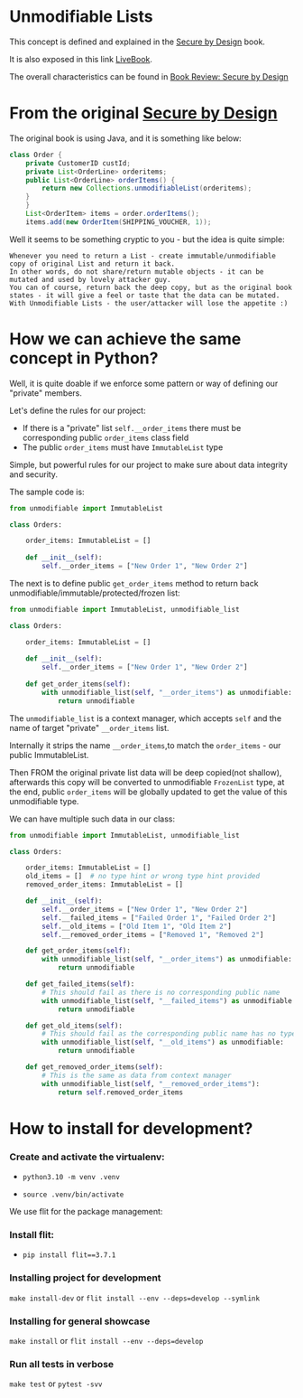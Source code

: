 # Unmodifiable Lists

This concept is defined and explained in the [Secure by Design](https://www.manning.com/books/secure-by-design) book.

It is also exposed in this link [LiveBook](https://livebook.manning.com/book/secure-by-design/chapter-6/v-6/167).

The overall characteristics can be found in [Book Review: Secure by Design](https://adriancitu.com/2022/10/05/book-review-secure-by-design/)

# From the original [Secure by Design](https://www.manning.com/books/secure-by-design)

The original book is using Java, and it is something like below:

```java
class Order {
    private CustomerID custId;
    private List<OrderLine> orderitems;
    public List<OrderLine> orderItems() {
        return new Collections.unmodifiableList(orderitems);
    }
    }
    List<OrderItem> items = order.orderItems();
    items.add(new OrderItem(SHIPPING_VOUCHER, 1));
```

Well it seems to be something cryptic to you - but the idea is quite simple:

```
Whenever you need to return a List - create immutable/unmodifiable copy of original List and return it back.
In other words, do not share/return mutable objects - it can be mutated and used by lovely attacker guy.
You can of course, return back the deep copy, but as the original book states - it will give a feel or taste that the data can be mutated.
With Unmodifiable Lists - the user/attacker will lose the appetite :)
```

# How we can achieve the same concept in Python?

Well, it is quite doable if we enforce some pattern or way of defining our "private" members.

Let's define the rules for our project:

* If there is a "private" list `self.__order_items` there must be corresponding public `order_items` class field
* The public `order_items` must have `ImmutableList` type

Simple, but powerful rules for our project to make sure about data integrity and security.

The sample code is:

```py
from unmodifiable import ImmutableList

class Orders:

    order_items: ImmutableList = []
    
    def __init__(self):
        self.__order_items = ["New Order 1", "New Order 2"]

```

The next is to define public `get_order_items` method to return back unmodifiable/immutable/protected/frozen list:

```py
from unmodifiable import ImmutableList, unmodifiable_list

class Orders:

    order_items: ImmutableList = []
    
    def __init__(self):
        self.__order_items = ["New Order 1", "New Order 2"]
    
    def get_order_items(self):
        with unmodifiable_list(self, "__order_items") as unmodifiable:
            return unmodifiable

```

The `unmodifiable_list` is a context manager, which accepts `self` and the name of target "private" `__order_items` list.

Internally it strips the name `__order_items`,to match the `order_items` - our public ImmutableList.

Then FROM the original private list data will be deep copied(not shallow), 
afterwards this copy will be converted to unmodifiable `FrozenList` type, 
at the end, public `order_items` will be globally updated to get the value of this unmodifiable type.

We can have multiple such data in our class:

```py
from unmodifiable import ImmutableList, unmodifiable_list

class Orders:

    order_items: ImmutableList = []
    old_items = []  # no type hint or wrong type hint provided
    removed_order_items: ImmutableList = []

    def __init__(self):
        self.__order_items = ["New Order 1", "New Order 2"]
        self.__failed_items = ["Failed Order 1", "Failed Order 2"]
        self.__old_items = ["Old Item 1", "Old Item 2"]
        self.__removed_order_items = ["Removed 1", "Removed 2"]

    def get_order_items(self):
        with unmodifiable_list(self, "__order_items") as unmodifiable:
            return unmodifiable

    def get_failed_items(self):
        # This should fail as there is no corresponding public name
        with unmodifiable_list(self, "__failed_items") as unmodifiable:
            return unmodifiable

    def get_old_items(self):
        # This should fail as the corresponding public name has no type hint - it should be ImmutableList
        with unmodifiable_list(self, "__old_items") as unmodifiable:
            return unmodifiable

    def get_removed_order_items(self):
        # This is the same as data from context manager
        with unmodifiable_list(self, "__removed_order_items"):
            return self.removed_order_items
```

# How to install for development?

### Create and activate the virtualenv:

* `python3.10 -m venv .venv`

* `source .venv/bin/activate`

We use flit for the package management:

### Install flit:

* `pip install flit==3.7.1`

### Installing project for development

`make install-dev` or `flit install --env --deps=develop --symlink` 

### Installing for general showcase

`make install` or `flit install --env --deps=develop` 

### Run all tests in verbose

`make test` or `pytest -svv` 